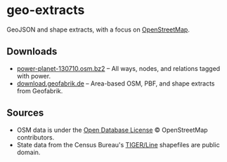geo-extracts
========
GeoJSON and shape extracts, with a focus on [OpenStreetMap](http://www.openstreetmap.org/).

Downloads
--------
* [power-planet-130710.osm.bz2](http://lmi.pw/power-planet-130724.osm.bz2) – All ways, nodes, and relations tagged with power.
* [download.geofabrik.de](http://download.geofabrik.de/) – Area-based OSM, PBF, and shape extracts from Geofabrik.

Sources
--------
* OSM data is under the [Open Database License](http://opendatacommons.org/licenses/odbl) © OpenStreetMap contributors.
* State data from the Census Bureau's [TIGER/Line](http://www2.census.gov/cgi-bin/shapefiles2009/national-files) shapefiles are public domain. 
